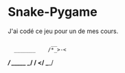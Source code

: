 # Snake-Pygame

J'ai codé ce jeu pour un de mes cours.

                  __
      _______    /*_>-<
  ___/ _____ \__/ /
 <____/     \____/
